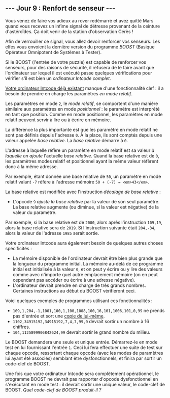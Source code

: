 ## --- Jour 9 : Renfort de senseur ---

Vous venez de faire vos adieux au rover redémarré et avez quitté Mars quand vous recevez un infime signal de détresse provenant de la ceinture d'astéroïdes. Ça doit venir de la station d'observation Cérès !

Afin de verrouiller ce signal, vous allez devoir renforcer vos senseurs. Les elfes vous envoient la dernière version du programme *BOOST* (Basique Opérateur Omnipotent de Systèmes à Tester).

Si le BOOST (l'entrée de votre puzzle) est capable de renforcer vos senseurs, pour des raisons de sécurité, il refusera de le faire avant que l'ordinateur sur lequel il est exécuté passe quelques vérifications pour vérifier s'il est bien un *ordinateur Intcode complet*.

[Votre ordinateur Intcode déjà existant](https://openhivefr.github.io/aoc2019fr/day/9) manque d'une fonctionnalité clef : il a besoin de prendre en charge les paramètres *en mode relatif*.

Les paramètres en mode `2`, le *mode relatif*, se comportent d'une manière similaire aux paramètres en mode *positionnel* : le paramètre est interprété en tant que position. Comme en mode positionnel, les paramètres en mode relatif peuvent servir à lire ou à écrire en mémoire.

La différence la plus importante est que les paramètre en mode relatif ne sont pas définis depuis l'adresse `0`. À la place, ils sont comptés depuis une valeur appelée *base relative*. La *base relative* démarre à `0`.

L'adresse à laquelle réfère un paramètre en mode relatif est sa valeur *à laquelle on ajoute* l'actuelle *base relative*. Quand la base relative est de `0`, les paramètres modes relatif et positionnel ayant la même valeur réfèrent donc à la même adresse.

Par exemple, étant donnée une base relative de `50`, un paramètre en mode relatif valant `-7` réfère à l'adresse mémoire ``50 + (-7) = <em>43</em>``.

La base relative est modifiée avec l'instruction *décalage de base relative* :

- L'opcode `9` *ajuste la base relative* par la valeur de son seul paramètre. La base relative augmente (ou diminue, si la valeur est négative) de la valeur du paramètre.

Par exemple, si la base relative est de `2000`, alors après l'instruction ``109,19``, alors la base relative sera de `2019`. Si l'instruction suivante était ``204,-34``, alors la valeur de l'adresse `1985` serait sortie.

Votre ordinateur Intcode aura également besoin de quelques autres choses spécificités :

- La mémoire disponible de l'ordinateur devrait être bien plus grande que la longueur du programme initial. La mémoire au-delà de ce programme initial est initialisée à la valeur `0`, et on peut y écrire ou y lire des valeurs comme avec n'importe quel autre emplacement mémoire (on en peut cependant pas accéder ou écrire à une adresse négative).
- L'ordinateur devrait prendre en charge de très grands nombres. Certaines instructions au début du BOOST vérifieront ceci.

Voici quelques exemples de programmes utilisant ces fonctionnalités :

- ``109,1,204,-1,1001,100,1,100,1008,100,16,101,1006,101,0,99`` ne prends pas d'entrée et sort une [copie de lui-même](https://fr.wikipedia.org/wiki/Quine_(informatique)).
- ``1102,34915192,34915192,7,4,7,99,0`` devrait sortir un nombre à 16 chiffres.
- ``104,1125899906842624,99`` devrait sortir le grand nombre du milieu.

Le BOOST demandera une seule et unique entrée. Démarrez-le en mode test en lui fournissant l'entrée `1`. Ceci lui fera effectuer une suite de test sur chaque opcode, ressortant chaque opcode (avec les modes de paramètres lui ayant été associés) semblant être dysfonctionnels, et finira par sortir un code-clef de BOOST.

Une fois que votre ordinateur Intcode sera complètement opérationnel, le programme BOOST ne devrait pas rapporter d'opcode dysfonctionnel en s'exécutant en mode test : il devrait sortir une unique valeur, le code-clef de BOOST. *Quel code-clef de BOOST produit-il ?*